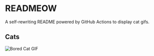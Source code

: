 # READMEOW

A self-rewriting README powered by GitHub Actions to display cat gifs.

## Cats

![Bored Cat GIF](https://media2.giphy.com/media/mlvseq9yvZhba/200.gif?cid=9acd02da8ogbay8qkxp2okmn47jlqbrz0b49jhpdpwyzkfht&ep=v1_gifs_search&rid=200.gif&ct=g)
